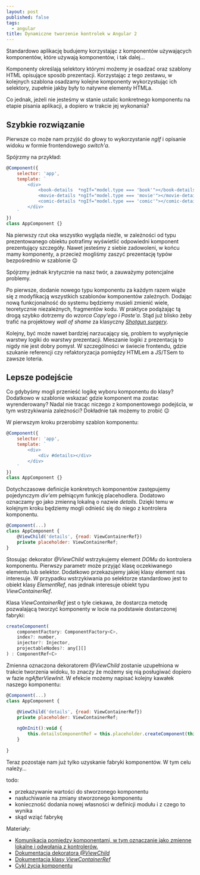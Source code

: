 ```yaml
---
layout: post
published: false
tags:
  - angular
title: Dynamiczne tworzenie kontrolek w Angular 2
---
```


Standardowo aplikację budujemy korzystając z komponentów używających komponentów, które używają komponentów, i tak dalej...

Komponenty określają selektory którymi możemy je osadzać oraz szablony HTML opisujące sposób prezentacji. Korzystając z tego zestawu, w kolejnych szablona osadzamy kolejne komponenty wykorzystując ich selektory, zupełnie jakby były to natywne elementy HTMLa.

Co jednak, jeżeli nie jesteśmy w stanie ustalic konkretnego komponentu na etapie pisania aplikacji, a dopiero w trakcie jej wykonania?

## Szybkie rozwiązanie

Pierwsze co może nam przyjść do głowy to wykorzystanie _ngIf_ i opisanie widoku w formie frontendowego _switch'a_.

Spójrzmy na przykład:

```javascript
@Component({
  	selector: 'app',
    template: `
      	<div>
        	<book-details  *ngIf="model.type === 'book'"></book-details>
            <movie-details *ngIf="model.type === 'movie'"></movie-details>
            <comic-details *ngIf="model.type === 'comic'"></comic-details>
        </div>
    `
})
class AppComponent {}
```
    
Na pierwszy rzut oka wszystko wygląda nieźle, w zależności od typu prezentowanego obiektu potrafimy wyświetlić odpowiedni komponent prezentujący szczegóły. Nawet jesteśmy z siebie zadowoleni, w końcu mamy komponenty, a przecież mogliśmy zaszyć prezentację typów bezpośrednio w szablonie :wink:

Spójrzmy jednak krytycznie na nasz twór, a zauważymy potencjalne problemy.

Po pierwsze, dodanie nowego typu komponentu za każdym razem wiąże się z modyfikacją wszystkich szablonów komponentów zależnych. Dodając nową funkcjonalność do systemu będziemy musieli zmienić wiele, teoretycznie niezależnych, fragmentów kodu. W praktyce podążając tą drogą szybko dotrzemy do _wzorca Copy'ego i Paste'a_. Stąd już blisko żeby trafić na projektowy _wall of shame_ za klasyczny [_Shotgun surgery_](https://en.wikipedia.org/wiki/Shotgun_surgery).

Kolejny, być może nawet bardziej narzucający się, problem to wypłynięcie warstwy logiki do warstwy prezentacji. Mieszanie logiki z prezentacją to nigdy nie jest dobry pomysł. W szczególności w świecie frontendu, gdzie szukanie referencji czy refaktoryzacja pomiędzy HTMLem a JS/TSem to zawsze loteria.

## Lepsze podejście

Co gdybyśmy mogli przenieść logikę wyboru komponentu do klasy? Dodatkowo w szablonie wskazać gdzie komponent ma zostac wyrenderowany? Nadal nie tracąc niczego z komponentowego podejścia, w tym wstrzykiwania zależności? Dokładnie tak możemy to zrobić :wink:

W pierwszym kroku przerobimy szablon komponentu:

```javascript
@Component({
	selector: 'app',
	template: `
		<div>
			<div #details></div>
		</div>
	`
})
class AppComponent {}
```

Dotychczasowe definicjie konkretnych komponentów zastępujemy pojedynczym _div'em_ pełniącym funkcję placehodlera. Dodatowo oznaczamy go jako zmienną lokalną o nazwie _details_. Dzięki temu w kolejnym kroku będziemy mogli odnieść się do niego z kontrolera komponentu.

```javascript
@Component(...)
class AppComponent {
	@ViewChild('details', {read: ViewContainerRef})
	private placeholder: ViewContainerRef;
}
```

Stosując dekorator _@ViewChild_ wstrzykujemy element _DOMu_ do kontrolera komponentu. Pierwszy parametr może przyjąć klasę oczekiwanego elementu lub selektor. Dodatkowo przekazujemy jakiej klasy element nas interesuje. W przypadku wstrzykiwania po selektorze standardowo jest to obiekt klasy _ElementRef_, nas jednak interesuje obiekt typu _ViewContainerRef_.

Klasa _ViewContainerRef_ jest o tyle ciekawa, że dostarcza metodę pozwalającą tworzyć komponenty w locie na podstawie dostarczonej fabryki:

```javascript
createComponent(
	componentFactory: ComponentFactory<C>, 
    index?: number, 
    injector?: Injector, 
    projectableNodes?: any[][]
) : ComponentRef<C>
```

Zmienna oznaczona dekoratorem _@ViewChild_ zostanie uzupełniona w trakcie tworzenia widoku, to znaczy że możemy się nią posługiwać dopiero w fazie _ngAfterViewInit_. W efekcie możemy napisać kolejny kawałek naszego komponentu:

```javascript
@Component(...)
class AppComponent {

	@ViewChild('details', {read: ViewContainerRef})
	private placeholder: ViewContainerRef;
    
    ngOnInit():void {
    	this.detailsComponentRef = this.placeholder.createComponent(this.detailsComponentFactory);
    }
    
}
```

Teraz pozostaje nam już tylko uzyskanie fabryki komponentów. W tym celu należy...

todo:
- przekazywanie wartości do stworzonego komponentu
- nasłuchiwanie na zmiany stworzonego komponentu
- konieczność dodania nowej własności w definicji modułu i z czego to wynika
- skąd wziąć fabrykę

Materiały:
- [Komunikacja pomiędzy komponentami, w tym oznaczanie jako zmienne lokalne i odwołania z kontrolerów.](https://angular.io/docs/ts/latest/cookbook/component-communication.html#!#parent-to-child-local-var)
- [Dokumentacja dekoratora _@ViewChild_](https://angular.io/docs/ts/latest/api/core/index/ViewChild-decorator.html)
- [Dokumentacja klasy _ViewContainerRef_](https://angular.io/docs/ts/latest/api/core/index/ViewContainerRef-class.html)
- [Cykl życia komponentu](https://angular.io/docs/ts/latest/guide/lifecycle-hooks.html)
